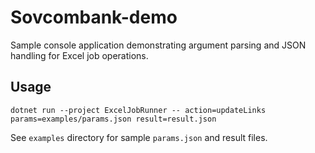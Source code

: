 # Sovcombank-demo

Sample console application demonstrating argument parsing and JSON handling for Excel job operations.

## Usage

```
dotnet run --project ExcelJobRunner -- action=updateLinks params=examples/params.json result=result.json
```

See `examples` directory for sample `params.json` and result files.
